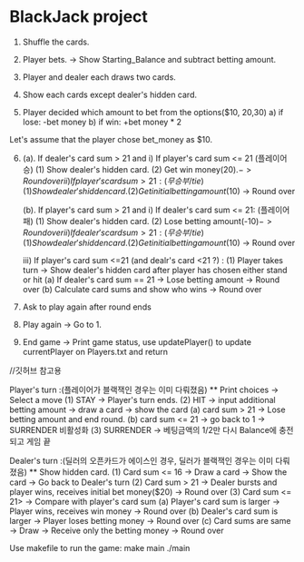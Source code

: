 # BlackJack project

1. Shuffle the cards.
2. Player bets. -> Show Starting_Balance and subtract betting amount.
3. Player and dealer each draws two cards.
4. Show each cards except dealer's hidden card.

5. Player decided which amount to bet from the options($10, $20,$30)
   a) if lose: -bet money
   b) if win: +bet money * 2 

Let's assume that the player chose bet_money as $10. 

6. (a). If dealer's card sum > 21 and 
    i) If player's card sum <= 21 (플레이어 승)
        (1) Show dealer's hidden card.
        (2) Get win money($20). -> Round over
    ii) If player's card sum > 21: (무승부 / tie)
        (1) Show dealer's hidden card.
        (2) Get initial betting amount($10) -> Round over

   (b). If player's card sum > 21 and
    i) If dealer's card sum <= 21: (플레이어 패)
        (1) Show dealer's hidden card.
        (2) Lose betting amount(-$10) -> Round over
    ii) If dealer's card sum > 21:  (무승부 / tie)
        (1) Show dealer's hidden card.
        (2) Get initial betting amount($10) -> Round over

    iii) If player's card sum <=21 (and dealr's card <21 ?)  :
        (1) Player takes turn
            -> Show dealer's hidden card after player has chosen either stand or hit
            (a) If dealer's card sum == 21 -> Lose betting amount -> Round over
            (b) Calculate card sums and show who wins -> Round over

7. Ask to play again after round ends
8. Play again -> Go to 1.
9. End game -> Print game status, use updatePlayer() to update currentPlayer on Players.txt and return


//깃허브 참고용 

Player's turn :(플레이어가 블랙잭인 경우는 이미 다뤄졌음) ** Print choices -> Select a move 
(1) STAY -> Player's turn ends.
(2) HIT -> input additional betting amount -> draw a card -> show the card
    (a) card sum > 21 -> Lose betting amount and end round.
    (b) card sum <= 21 -> go back to 1 -> SURRENDER 비활성화
(3) SURRENDER -> 베팅금액의 1/2만 다시 Balance에 충전되고 게임 끝

Dealer's turn :(딜러의 오픈카드가 에이스인 경우, 딜러가 블랙잭인 경우는 이미 다뤄졌음) ** Show hidden card.
(1) Card sum <= 16 -> Draw a card -> Show the card -> Go back to Dealer's turn
(2) Card sum > 21 -> Dealer bursts and player wins, receives initial bet money($20) -> Round over
(3) Card sum <= 21> -> Compare with player's card sum
    (a) Player's card sum is larger -> Player wins, receives win money -> Round over
    (b) Dealer's card sum is larger -> Player loses betting money -> Round over
    (c) Card sums are same -> Draw -> Receive only the betting money -> Round over


Use makefile to run the game: make main ./main